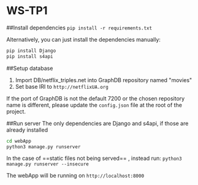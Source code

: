 # WS-TP1

##Install dependencies
`pip install -r requirements.txt`

Alternatively, you can just install the dependencies manually:
```bash
pip install Django
pip install s4api
```

##Setup database
1. Import DB/netflix_triples.net into GraphDB repository named "movies"
2. Set base IRI to `http://netflixUA.org`

If the port of GraphDB is not the default 7200 or the chosen repository name is different, please update the `config.json` file at the root of the project.

##Run server
The only dependencies are Django and s4api, if those are already installed
```bash
cd webApp
python3 manage.py runserver
```

In the case of ==static files not being served== , instead run:
`python3 manage.py runserver --insecure`

The webApp will be running on `http://localhost:8000`
